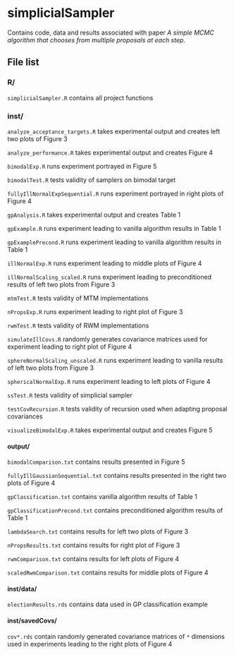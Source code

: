 # simplicialSampler
Contains code, data and results associated with paper _A simple MCMC algorithm that chooses from multiple proposals at each step_.

## File list

### R/

`simplicialSampler.R` contains all project functions

### inst/

`analyze_acceptance_targets.R` takes experimental output and creates left two plots of Figure 3

`analyze_performance.R` takes experimental output and creates Figure 4

`bimodalExp.R` runs experiment portrayed in Figure 5

`bimodalTest.R` tests validity of samplers on bimodal target

`fullyIllNormalExpSequential.R` runs experiment portrayed in right plots of Figure 4

`gpAnalysis.R`  takes experimental output and creates Table 1

`gpExample.R` runs experiment leading to vanilla algorithm results in Table 1

`gpExamplePrecond.R` runs experiment leading to vanilla algorithm results in Table 1

`illNormalExp.R` runs experiment leading to middle plots of Figure 4

`illNormalScaling_scaled.R` runs experiment leading to preconditioned results of left two plots from Figure 3

`mtmTest.R` tests validity of MTM implementations

`nPropsExp.R` runs experiment leading to right plot of Figure 3

`rwmTest.R` tests validity of RWM implementations

`simulateIllCovs.R` randomly generates covariance matrices used for experiment leading to right plot of Figure 4

`sphereNormalScaling_unscaled.R` runs experiment leading to vanilla results of left two plots from Figure 3

`sphericalNormalExp.R` runs experiment leading to left plots of Figure 4

`ssTest.R` tests validity of simplicial sampler

`testCovRecursion.R` tests validity of recursion used when adapting proposal covariances

`visualizeBimodalExp.R` takes experimental output and creates Figure 5





#### output/
`bimodalComparison.txt` contains results presented in Figure 5

`fullyIllGaussianSequential.txt` contains results presented in the right two plots of Figure 4

`gpClassification.txt` contains vanilla algorithm results of Table 1

`gpClassificationPrecond.txt` contains preconditioned algorithm results of Table 1

`lambdaSearch.txt` contains results for left two plots of Figure 3

`nPropsResults.txt` contains results for right plot of Figure 3

`rwmComparison.txt` contains results for left plots of Figure 4

`scaledRwmComparison.txt` contains results for middle plots of Figure 4

#### inst/data/
`electionResults.rds` contains data used in GP classification example

#### inst/savedCovs/
`cov*.rds` contain randomly generated covariance matrices of `*` dimensions used in experiments leading to the right plots of Figure 4
